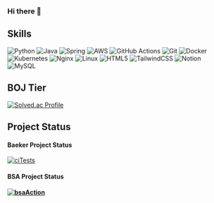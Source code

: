 ### Hi there 👋

<!--
**PARKPARKWOO/PARKPARKWOO** is a ✨ _special_ ✨ repository because its `README.md` (this file) appears on your GitHub profile.

Here are some ideas to get you started:

- 🔭 I’m currently working on ...
- 🌱 I’m currently learning ...
- 👯 I’m looking to collaborate on ...
- 🤔 I’m looking for help with ...
- 💬 Ask me about ...
- 📫 How to reach me: ...
- 😄 Pronouns: ...
- ⚡ Fun fact: ...
-->
<h2>Skills</h2>


![Python](https://img.shields.io/badge/python-3670A0?style=for-the-badge&logo=python&logoColor=ffdd54)
![Java](https://img.shields.io/badge/java-%23ED8B00.svg?style=for-the-badge&logo=openjdk&logoColor=white)
![Spring](https://img.shields.io/badge/spring-%236DB33F.svg?style=for-the-badge&logo=spring&logoColor=white)
![AWS](https://img.shields.io/badge/AWS-%23FF9900.svg?style=for-the-badge&logo=amazon-aws&logoColor=white)
![GitHub Actions](https://img.shields.io/badge/github%20actions-%232671E5.svg?style=for-the-badge&logo=githubactions&logoColor=white)
![Git](https://img.shields.io/badge/git-%23F05033.svg?style=for-the-badge&logo=git&logoColor=white)
![Docker](https://img.shields.io/badge/docker-%230db7ed.svg?style=for-the-badge&logo=docker&logoColor=white)
![Kubernetes](https://img.shields.io/badge/kubernetes-%23326ce5.svg?style=for-the-badge&logo=kubernetes&logoColor=white)
![Nginx](https://img.shields.io/badge/nginx-%23009639.svg?style=for-the-badge&logo=nginx&logoColor=white)
![Linux](https://img.shields.io/badge/Linux-FCC624?style=for-the-badge&logo=linux&logoColor=black)
![HTML5](https://img.shields.io/badge/html5-%23E34F26.svg?style=for-the-badge&logo=html5&logoColor=white)
![TailwindCSS](https://img.shields.io/badge/tailwindcss-%2338B2AC.svg?style=for-the-badge&logo=tailwind-css&logoColor=white)
![Notion](https://img.shields.io/badge/Notion-%23000000.svg?style=for-the-badge&logo=notion&logoColor=white)
![MySQL](https://img.shields.io/badge/mysql-%2300f.svg?style=for-the-badge&logo=mysql&logoColor=white)

<h2> BOJ Tier</h2>

[![Solved.ac Profile](http://mazassumnida.wtf/api/v2/generate_badge?boj=wy9295)](https://solved.ac/wy9295/)





<h2>Project Status</h2>


<p></p>
<h4> Baeker Project Status </h4>

[![ciTests](https://github.com/PARKPARKWOO/Baeker/actions/workflows/ciTests.yml/badge.svg)](https://github.com/PARKPARKWOO/Baeker/actions/workflows/ciTests.yml)

<p></p>
<h4> BSA Project Status <h4>
  
  
[![bsaAction](https://github.com/choideakook/BaekJoon_Supporter/actions/workflows/action.yml/badge.svg)](https://github.com/choideakook/BaekJoon_Supporter/actions/workflows/action.yml)

